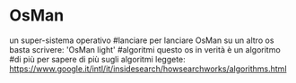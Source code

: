 # OsMan
un super-sistema operativo
#lanciare
per lanciare OsMan su un altro os basta scrivere:
'OsMan light'
#algoritmi
questo os in verità è un algoritmo
#di più
per sapere di più sugli algoritmi leggete:
https://www.google.it/intl/it/insidesearch/howsearchworks/algorithms.html
